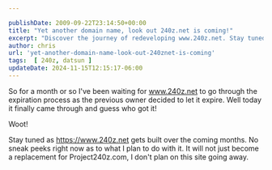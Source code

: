```yaml
---

publishDate: 2009-09-22T23:14:50+00:00
title: "Yet another domain name, look out 240z.net is coming!"
excerpt: "Discover the journey of redeveloping www.240z.net. Stay tuned, without sneak peeks, as we transform this expired website."
author: chris
url: 'yet-another-domain-name-look-out-240znet-is-coming'
tags:  [ 240z, datsun ] 
updateDate: 2024-11-15T12:15:17-06:00
---
```


So for a month or so I've been waiting for <a href="https://www.240z.net">www.240z.net</a> to go through the expiration process as the previous owner decided to let it expire. Well today it finally came through and guess who got it! 

Woot!

Stay tuned as <a href="https://www.240z.net">https://www.240z.net</a> gets built over the coming months. No sneak peeks right now as to what I plan to do with it. It will not just become a replacement for Project240z.com, I don't plan on this site going away.

